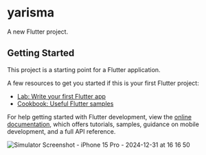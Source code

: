 # yarisma

A new Flutter project.

## Getting Started

This project is a starting point for a Flutter application.

A few resources to get you started if this is your first Flutter project:

- [Lab: Write your first Flutter app](https://docs.flutter.dev/get-started/codelab)
- [Cookbook: Useful Flutter samples](https://docs.flutter.dev/cookbook)

For help getting started with Flutter development, view the
[online documentation](https://docs.flutter.dev/), which offers tutorials,
samples, guidance on mobile development, and a full API reference.


![Simulator Screenshot - iPhone 15 Pro - 2024-12-31 at 16 16 50](https://github.com/user-attachments/assets/252efe94-aff6-4315-aca3-8e7f9a64c52d)
